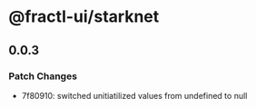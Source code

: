 # @fractl-ui/starknet

## 0.0.3

### Patch Changes

- 7f80910: switched unitiatilized values from undefined to null
